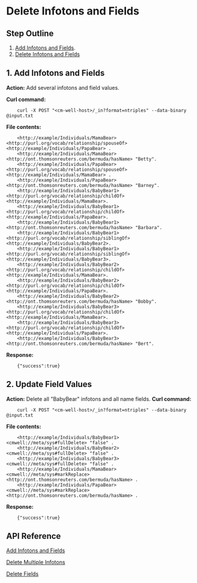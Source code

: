# Delete Infotons and Fields

## Step Outline

1. [Add Infotons and Fields](#hdr1).
2. [Delete Infotons and Fields](#hdr2)

<a name="hdr1"></a>
## 1. Add Infotons and Fields

**Action:** Add several infotons and field values. 

**Curl command:**

```
    curl -X POST "<cm-well-host>/_in?format=ntriples" --data-binary @input.txt
```

**File contents:**

```
    <http://example/Individuals/MamaBear> <http://purl.org/vocab/relationship/spouseOf> <http://example/Individuals/PapaBear> .
    <http://example/Individuals/MamaBear> <http://ont.thomsonreuters.com/bermuda/hasName> "Betty".
    <http://example/Individuals/PapaBear> <http://purl.org/vocab/relationship/spouseOf> <http://example/Individuals/MamaBear> .
    <http://example/Individuals/PapaBear> <http://ont.thomsonreuters.com/bermuda/hasName> "Barney".
    <http://example/Individuals/BabyBear1> <http://purl.org/vocab/relationship/childOf> <http://example/Individuals/MamaBear>.
    <http://example/Individuals/BabyBear1> <http://purl.org/vocab/relationship/childOf> <http://example/Individuals/PapaBear>.
    <http://example/Individuals/BabyBear1> <http://ont.thomsonreuters.com/bermuda/hasName> "Barbara".
    <http://example/Individuals/BabyBear1> <http://purl.org/vocab/relationship/siblingOf> <http://example/Individuals/BabyBear2>.
    <http://example/Individuals/BabyBear1> <http://purl.org/vocab/relationship/siblingOf> <http://example/Individuals/BabyBear3>.
    <http://example/Individuals/BabyBear2> <http://purl.org/vocab/relationship/childOf> <http://example/Individuals/MamaBear>.
    <http://example/Individuals/BabyBear2> <http://purl.org/vocab/relationship/childOf> <http://example/Individuals/PapaBear>.
    <http://example/Individuals/BabyBear2> <http://ont.thomsonreuters.com/bermuda/hasName> "Bobby".
    <http://example/Individuals/BabyBear3> <http://purl.org/vocab/relationship/childOf> <http://example/Individuals/MamaBear>.
    <http://example/Individuals/BabyBear3> <http://purl.org/vocab/relationship/childOf> <http://example/Individuals/PapaBear>.
    <http://example/Individuals/BabyBear3> <http://ont.thomsonreuters.com/bermuda/hasName> "Bert".
```

**Response:**

```
    {"success":true}
```
 
<a name="hdr2"></a>
## 2. Update Field Values

**Action:** Delete all "BabyBear" infotons and all name fields.
**Curl command:**

```
    curl -X POST "<cm-well-host>/_in?format=ntriples" --data-binary @input.txt
```

**File contents:**

```
    <http://example/Individuals/BabyBear1> <cmwell://meta/sys#fullDelete> "false" .
    <http://example/Individuals/BabyBear2> <cmwell://meta/sys#fullDelete> "false" .
    <http://example/Individuals/BabyBear3> <cmwell://meta/sys#fullDelete> "false" .
    <http://example/Individuals/MamaBear> <cmwell://meta/sys#markReplace> <http://ont.thomsonreuters.com/bermuda/hasName> .
    <http://example/Individuals/PapaBear> <cmwell://meta/sys#markReplace> <http://ont.thomsonreuters.com/bermuda/hasName> .
```

**Response:**

```
    {"success":true}
```

## API Reference

[Add Infotons and Fields](../../APIReference/Update/API.Update.AddInfotonsAndFields.md)

[Delete Multiple Infotons](../../APIReference/Update/API.Update.DeleteMultipleInfotons.md)

[Delete Fields](../../APIReference/Update/API.Update.DeleteFields.md)
    	
